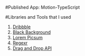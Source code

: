 #Published App: Motion-TypeScript

#Libraries and Tools that I used

1. [Dribbble](https://dribbble.com/shots/14931899-TIGERS)
2. [Black Background](https://coolbackgrounds.io/black-background/)
3. [Lorem Picsum](https://picsum.photos/)
4. [Regexr](https://regexr.com/5l6nr)
5. [Drag and Drop API](https://developer.mozilla.org/en-US/docs/Web/API/HTML_Drag_and_Drop_API)
